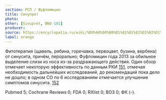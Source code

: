 ```yaml
---
section: РСП / Фуфломицин
title: Синупрет
photo:
other: [Sinupret, BNO-101]
producer:
source: https://encyclopatia.ru/wiki/%D0%A0%D0%B0%D1%81%D1%81%D1%82%D1%80%D0%B5%D0%BB%D1%8C%D0%BD%D1%8B%D0%B9_%D1%81%D0%BF%D0%B8%D1%81%D0%BE%D0%BA_%D0%BF%D1%80%D0%B5%D0%BF%D0%B0%D1%80%D0%B0%D1%82%D0%BE%D0%B2
label: orange
---
```


Фитотерапия (щавель, рябина, горечавка, первоцвет, бузина, вербена) от синусита, причём, перорально; Фуфломицин года 2013 за обильное выделение слизи из носа из-за раздражающего действия. Один обзор отмечает некоторую эффективность по данным РКИ [151](https://www.ncbi.nlm.nih.gov/pubmed/17011407), отмечая необходимость дальнейших исследований, до рекомендаций пока дело не дошло; в одном СО по 6 исследованиям отмечается улучшение симптомов синусита. [152](http://www.ncbi.nlm.nih.gov/pubmed/16645287)

Pubmed 5; Cochrane Reviews 0; FDA 0; RXlist 0; ВОЗ 0; ФК (-).
